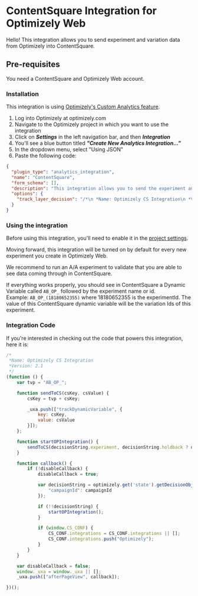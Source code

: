 # ContentSquare Integration for Optimizely Web

Hello! This integration allows you to send experiment and variation data from Optimizely into ContentSquare. 
## Pre-requisites

You need a ContentSquare and Optimizely Web account. 

### Installation

This integration is using [Optimizely's Custom Analytics feature](https://help.optimizely.com/Integrate_Other_Platforms/Custom_analytics_integrations_in_Optimizely_X). 

 1. Log into Optimizely at optimizely.com
 2. Navigate to the Optimizely project in which you want to use the integration
 3. Click on ***Settings*** in the left navigation bar, and then ***Integration***
 4. You'll see a blue button titled ***"Create New Analytics Integration..."***
 5. In the dropdown menu, select "Using JSON"
 6. Paste the following code: 

```json
{
  "plugin_type": "analytics_integration",
  "name": "ContentSquare",
  "form_schema": [],
  "description": "This integration allows you to send the experiment and variation data from Optimizely Web to ContentSquare",
  "options": {
    "track_layer_decision": "/*\n *Name: Optimizely CS Integration\n *Version: 2.1\n */\n(function () {\n    var tvp = \"AB_OP_\";\n\n    function sendToCS(csKey, csValue) {\n        csKey = tvp + csKey;\n\n        _uxa.push([\"trackDynamicVariable\", {\n            key: csKey,\n            value: csValue\n        }]);\n    };\n\n    function startOPIntegration() {\n        sendToCS(decisionString.experiment, decisionString.holdback ? decisionString.variation + ' [Holdback]' : decisionString.variation);\n    }\n\n    function callback() {\n        if (!disableCallback) {\n            disableCallback = true;\n\n            var decisionString = optimizely.get('state').getDecisionObject({\n                \"campaignId\": campaignId\n            });\n\n            if (!!decisionString) {\n                startOPIntegration();\n            }\n\n            if (window.CS_CONF) {\n                CS_CONF.integrations = CS_CONF.integrations || [];\n                CS_CONF.integrations.push(\"Optimizely\");\n            }\n        }\n    }\n\n    var disableCallback = false;\n    window._uxa = window._uxa || [];\n    _uxa.push([\"afterPageView\", callback]);\n\n})();"
  }
}
```

### Using the integration

Before using this integration, you'll need to enable it in the [project settings](https://help.optimizely.com/Integrate_Other_Platforms/Custom_analytics_integrations_in_Optimizely_X#Enable_an_integration).

Moving forward, this integration will be turned on by default for every new experiment you create in Optimizely Web. 

We recommend to run an A/A experiment to validate that you are able to see data coming through in ContentSquare. 

If everything works properly, you should see in ContentSquare a Dynamic Variable called `AB_OP_` followed by the experiment name or id.	 
Example: `AB_OP_(18180652355)` where 18180652355 is the experimentId. The value of this ContentSquare dynamic variable will be the variation Ids of this experiment. 

### Integration Code

If you're interested in checking out the code that powers this integration, here it is:
```javascript
/*
 *Name: Optimizely CS Integration
 *Version: 2.1
 */
(function () {
    var tvp = "AB_OP_";

    function sendToCS(csKey, csValue) {
        csKey = tvp + csKey;

        _uxa.push(["trackDynamicVariable", {
            key: csKey,
            value: csValue
        }]);
    };

    function startOPIntegration() {
        sendToCS(decisionString.experiment, decisionString.holdback ? decisionString.variation + ' [Holdback]' : decisionString.variation);
    }

    function callback() {
        if (!disableCallback) {
            disableCallback = true;

            var decisionString = optimizely.get('state').getDecisionObject({
                "campaignId": campaignId
            });

            if (!!decisionString) {
                startOPIntegration();
            }

            if (window.CS_CONF) {
                CS_CONF.integrations = CS_CONF.integrations || [];
                CS_CONF.integrations.push("Optimizely");
            }
        }
    }

    var disableCallback = false;
    window._uxa = window._uxa || [];
    _uxa.push(["afterPageView", callback]);

})();
```
